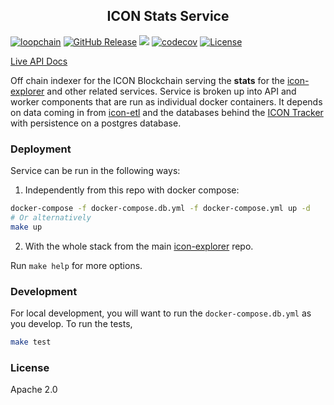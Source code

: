 <p align="center">
  <h2 align="center">ICON Stats Service</h2>
</p>

[![loopchain](https://img.shields.io/badge/ICON-API-blue?logoColor=white&logo=icon&labelColor=31B8BB)](https://shields.io) [![GitHub Release](https://img.shields.io/github/release/sudoblockio/icon-stats.svg?style=flat)]() ![](https://github.com/sudoblockio/icon-stats/workflows/push-main/badge.svg?branch=main) [![codecov](https://codecov.io/gh/sudoblockio/icon-stats/branch/main/graph/badge.svg)](https://codecov.io/gh/sudoblockio/icon-stats) [![License](https://img.shields.io/badge/License-Apache_2.0-blue.svg)](https://opensource.org/licenses/Apache-2.0)

[//]: # (![Uptime]&#40;https://img.shields.io/endpoint?url=https%3A%2F%2Fraw.githubusercontent.com%2Fsudoblockio%2Ficon-status-page%2Fmaster%2Fapi%2Fdev-stats-service%2Fuptime.json&#41;)

[Live API Docs](https://tracker.icon.community/api/v1/stats/docs)

Off chain indexer for the ICON Blockchain serving the **stats** for the [icon-explorer](https://github.com/sudoblockio/icon-explorer) and other related services. Service is broken up into API and worker components that are run as individual docker containers. It depends on data coming in from [icon-etl](https://github.com/sudoblockio/icon-extractor) and the databases behind the [ICON Tracker](https://tracker.icon.community/) with persistence on a postgres database.

### Deployment

Service can be run in the following ways:

1. Independently from this repo with docker compose:
```bash
docker-compose -f docker-compose.db.yml -f docker-compose.yml up -d
# Or alternatively
make up
```

2. With the whole stack from the main [icon-explorer](https://github.com/sudoblockio/icon-explorer) repo.

Run `make help` for more options.

### Development

For local development, you will want to run the `docker-compose.db.yml` as you develop. To run the tests,

```bash
make test
```

### License

Apache 2.0

